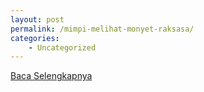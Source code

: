 ```yaml
---
layout: post
permalink: /mimpi-melihat-monyet-raksasa/
categories:
    - Uncategorized
---
```


[Baca Selengkapnya](/10)